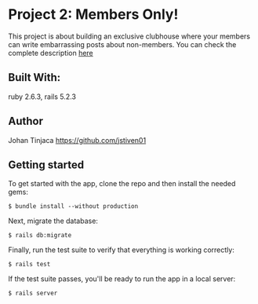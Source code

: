 # Project 2: Members Only!
This project is about building an exclusive clubhouse where your members can write embarrassing posts about non-members. You can check the complete description [here](https://www.theodinproject.com/courses/ruby-on-rails/lessons/authentication#project-2-members-only)

## Built With:
ruby 2.6.3, rails 5.2.3

## Author
Johan Tinjaca https://github.com/jstiven01

## Getting started

To get started with the app, clone the repo and then install the needed gems:

```
$ bundle install --without production
```

Next, migrate the database:

```
$ rails db:migrate
```

Finally, run the test suite to verify that everything is working correctly:

```
$ rails test
```

If the test suite passes, you'll be ready to run the app in a local server:

```
$ rails server
```